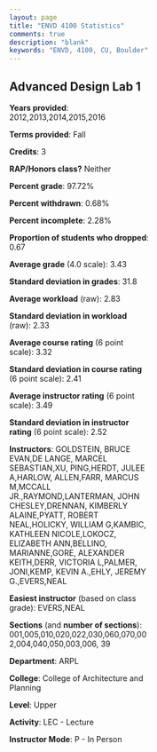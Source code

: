 ```yaml
---
layout: page
title: "ENVD 4100 Statistics"
comments: true
description: "blank"
keywords: "ENVD, 4100, CU, Boulder"
--- 
```

<head>
<script src="https://ajax.googleapis.com/ajax/libs/jquery/2.1.3/jquery.min.js"></script>
<script src="https://dl.dropboxusercontent.com/s/pc42nxpaw1ea4o9/highcharts.js?dl=0"></script>
<!-- <script src="../assets/js/highcharts.js"></script> -->
<style type="text/css">@font-face {
	font-family: "Bebas Neue";
	src: url(https://www.filehosting.org/file/details/544349/BebasNeue%20Regular.otf) format("opentype");
	}
	h1.Bebas { 
		font-family: "Bebas Neue", Verdana, Tahoma;
	}
</style>
</head>
<body>
	<div id="container" style="float: right; width: 45%; height: 88%; margin-left: 2.5%; margin-right: 2.5%;"></div>
	<script language="JavaScript">
		$(document).ready(function() {
		var chart = {type: 'column'};
		var title = {text: 'Grade Distribution'};
		var xAxis = {categories: ['A','B','C','D','F'],crosshair: true};
		var yAxis = {min: 0,title: {text: 'Percentage'}};
		var tooltip = {headerFormat: '<center><b><span style="font-size:20px">{point.key}</span></b></center>',
		               pointFormat: '<td style="padding:0"><b>{point.y:.1f}%</b></td>',
		               footerFormat: '</table>',shared: true,useHTML: true};
		var plotOptions = {column: {pointPadding: 0.0,borderWidth: 0}};  
		var credits = {enabled: false};var series= [{name: 'Percent',data: [54.75,37.65,6.74,0.35,0.52,]}];
		var json = {};
		json.chart = chart;
		json.title = title;
		json.tooltip = tooltip;
		json.xAxis = xAxis;
		json.yAxis = yAxis;  
		json.series = series;
		json.plotOptions = plotOptions;  
		json.credits = credits;
		$('#container').highcharts(json);
	});
	</script>
</body>
			   
## Advanced Design Lab 1

**Years provided**: 2012,2013,2014,2015,2016

**Terms provided**: Fall

**Credits**: 3

**RAP/Honors class?** Neither

**Percent grade**: 97.72%

**Percent withdrawn**: 0.68%

**Percent incomplete**: 2.28%

**Proportion of students who dropped**: 0.67

**Average grade** (4.0 scale): 3.43

**Standard deviation in grades**: 31.8

**Average workload** (raw): 2.83

**Standard deviation in workload** (raw): 2.33

**Average course rating** (6 point scale): 3.32

**Standard deviation in course rating** (6 point scale): 2.41

**Average instructor rating** (6 point scale): 3.49

**Standard deviation in instructor rating** (6 point scale): 2.52

**Instructors**: GOLDSTEIN, BRUCE EVAN,DE LANGE, MARCEL SEBASTIAN,XU, PING,HERDT, JULEE A,HARLOW, ALLEN,FARR, MARCUS M,MCCALL JR.,RAYMOND,LANTERMAN, JOHN CHESLEY,DRENNAN, KIMBERLY ALAINE,PYATT, ROBERT NEAL,HOLICKY, WILLIAM G,KAMBIC, KATHLEEN NICOLE,LOKOCZ, ELIZABETH ANN,BELLINO, MARIANNE,GORE, ALEXANDER KEITH,DERR, VICTORIA L,PALMER, JONI,KEMP, KEVIN A.,EHLY, JEREMY G.,EVERS,NEAL

**Easiest instructor** (based on class grade): EVERS,NEAL

**Sections** (and **number of sections**): 001,005,010,020,022,030,060,070,002,004,040,050,003,006, 39

**Department**: ARPL

**College**: College of Architecture and Planning

**Level**: Upper

**Activity**: LEC - Lecture

**Instructor Mode**: P  - In Person